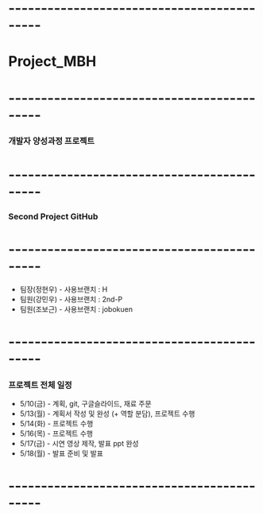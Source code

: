 # -------------------------------------------
# Project_MBH
# -------------------------------------------
### 개발자 양성과정 프로젝트
# -------------------------------------------
### Second Project GitHub
# -------------------------------------------
- 팀장(정현우) - 사용브랜치 : H
- 팀원(강민우) - 사용브랜치 : 2nd-P
- 팀원(조보근) - 사용브랜치 : jobokuen
# -------------------------------------------
### 프로젝트 전체 일정
- 5/10(금) - 계획, git, 구글슬라이드, 재료 주문
- 5/13(월) - 계획서 작성 및 완성 (+ 역할 분담), 프로젝트 수행
- 5/14(화) - 프로젝트 수행
- 5/16(목) - 프로젝트 수행
- 5/17(금) - 시연 영상 제작, 발표 ppt 완성
- 5/18(월) - 발표 준비 및 발표
# -------------------------------------------


